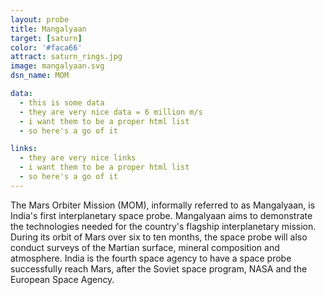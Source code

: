 ```yaml
---
layout: probe
title: Mangalyaan
target: [saturn]
color: '#faca66'
attract: saturn_rings.jpg
image: mangalyaan.svg
dsn_name: MOM

data:
  - this is some data
  - they are very nice data = 6 million m/s
  - i want them to be a proper html list
  - so here's a go of it

links:
  - they are very nice links
  - i want them to be a proper html list
  - so here's a go of it
---
```

The Mars Orbiter Mission (MOM), informally referred to as Mangalyaan, is India's first interplanetary space probe. Mangalyaan aims to demonstrate the technologies needed for the country's flagship interplanetary mission. During its orbit of Mars over six to ten months, the space probe will also conduct surveys of the Martian surface, mineral composition and atmosphere. India is the fourth space agency to have a space probe successfully reach Mars, after the Soviet space program, NASA and the European Space Agency.
